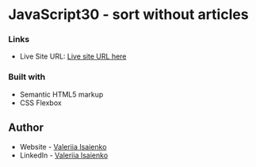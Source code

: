# JavaScript30 - sort without articles


### Links

- Live Site URL: [Live site URL here](https://sort-without-articles-js.netlify.app/)


### Built with

- Semantic HTML5 markup
- CSS Flexbox


## Author

- Website - [Valeriia Isaienko](https://valeriia-code.com)
- LinkedIn - [Valeriia Isaienko](https://www.linkedin.com/in/valeriia-code)
